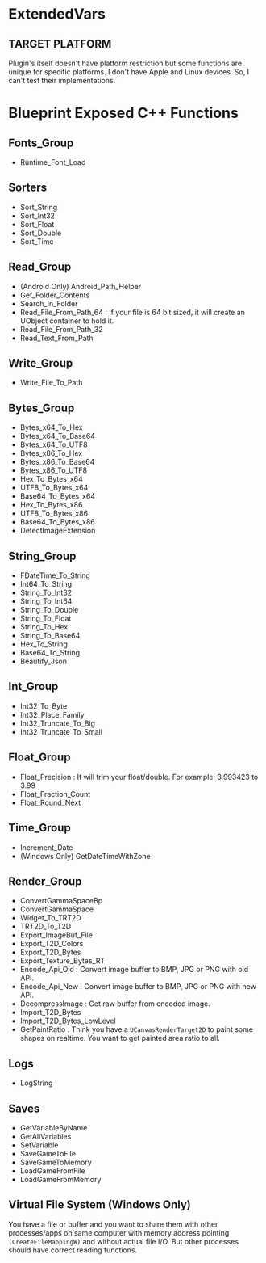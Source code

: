 # ExtendedVars
 
## TARGET PLATFORM
Plugin's itself doesn't have platform restriction but some functions are unique for specific platforms. I don't have Apple and Linux devices. So, I can't test their implementations.
 
# Blueprint Exposed C++ Functions

## Fonts_Group
- Runtime_Font_Load

## Sorters
- Sort_String  
- Sort_Int32  
- Sort_Float  
- Sort_Double  
- Sort_Time  

## Read_Group
- (Android Only) Android_Path_Helper  
- Get_Folder_Contents  
- Search_In_Folder  
- Read_File_From_Path_64 : If your file is 64 bit sized, it will create an UObject container to hold it.
- Read_File_From_Path_32  
- Read_Text_From_Path  

## Write_Group
- Write_File_To_Path  

## Bytes_Group 
- Bytes_x64_To_Hex  
- Bytes_x64_To_Base64  
- Bytes_x64_To_UTF8  
- Bytes_x86_To_Hex  
- Bytes_x86_To_Base64  
- Bytes_x86_To_UTF8  
- Hex_To_Bytes_x64  
- UTF8_To_Bytes_x64  
- Base64_To_Bytes_x64  
- Hex_To_Bytes_x86  
- UTF8_To_Bytes_x86  
- Base64_To_Bytes_x86  
- DetectImageExtension  

## String_Group
- FDateTime_To_String  
- Int64_To_String  
- String_To_Int32  
- String_To_Int64  
- String_To_Double  
- String_To_Float  
- String_To_Hex  
- String_To_Base64  
- Hex_To_String  
- Base64_To_String  
- Beautify_Json  

## Int_Group
- Int32_To_Byte  
- Int32_Place_Family  
- Int32_Truncate_To_Big  
- Int32_Truncate_To_Small  

## Float_Group
- Float_Precision : It will trim your float/double. For example: 3.993423 to 3.99
- Float_Fraction_Count  
- Float_Round_Next  

## Time_Group
- Increment_Date  
- (Windows Only) GetDateTimeWithZone  

## Render_Group
- ConvertGammaSpaceBp  
- ConvertGammaSpace  
- Widget_To_TRT2D  
- TRT2D_To_T2D  
- Export_ImageBuf_File  
- Export_T2D_Colors  
- Export_T2D_Bytes  
- Export_Texture_Bytes_RT  
- Encode_Api_Old : Convert image buffer to BMP, JPG or PNG with old API.
- Encode_Api_New : Convert image buffer to BMP, JPG or PNG with new API.
- DecompressImage : Get raw buffer from encoded image.
- Import_T2D_Bytes  
- Import_T2D_Bytes_LowLevel  
- GetPaintRatio : Think you have a ``UCanvasRenderTarget2D`` to paint some shapes on realtime. You want to get painted area ratio to all.

## Logs
- LogString  

## Saves
- GetVariableByName  
- GetAllVariables  
- SetVariable  
- SaveGameToFile  
- SaveGameToMemory  
- LoadGameFromFile  
- LoadGameFromMemory

## Virtual File System (Windows Only)
You have a file or buffer and you want to share them with other processes/apps on same computer with memory address pointing ``(CreateFileMappingW)`` and without actual file I/O. But other processes should have correct reading functions.